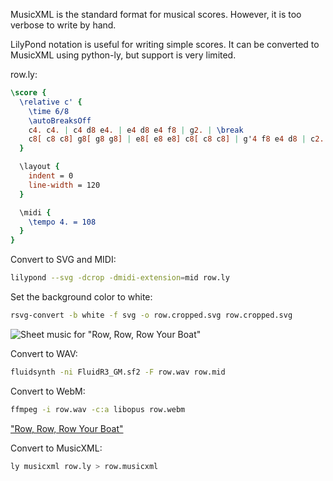 MusicXML is the standard format for musical scores. However, it is too verbose to write by hand.

LilyPond notation is useful for writing simple scores. It can be converted to MusicXML using python-ly, but support is very limited.

row.ly:

```lilypond
\score {
  \relative c' {
    \time 6/8
    \autoBreaksOff
    c4. c4. | c4 d8 e4. | e4 d8 e4 f8 | g2. | \break
    c8[ c8 c8] g8[ g8 g8] | e8[ e8 e8] c8[ c8 c8] | g'4 f8 e4 d8 | c2. \bar "|."
  }

  \layout {
    indent = 0
    line-width = 120
  }

  \midi {
    \tempo 4. = 108
  }
}
```

Convert to SVG and MIDI:

```sh
lilypond --svg -dcrop -dmidi-extension=mid row.ly
```

Set the background color to white:

```sh
rsvg-convert -b white -f svg -o row.cropped.svg row.cropped.svg
```

![Sheet music for "Row, Row, Row Your Boat"](https://github.com/user-attachments/assets/efd112de-9199-47e8-a3d0-0f3513a06f9c)

Convert to WAV:

```sh
fluidsynth -ni FluidR3_GM.sf2 -F row.wav row.mid
```

Convert to WebM:

```sh
ffmpeg -i row.wav -c:a libopus row.webm
```

["Row, Row, Row Your Boat"](https://github.com/user-attachments/assets/51ee7351-5555-4a18-9f2e-d9587a8ce325)

Convert to MusicXML:

```sh
ly musicxml row.ly > row.musicxml
```
